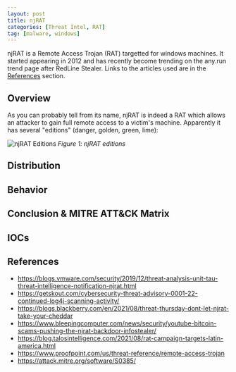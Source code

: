```yaml
---
layout: post
title: njRAT
categories: [Threat Intel, RAT]
tag: [malware, windows] 
---
```


njRAT is a Remote Access Trojan (RAT) targetted for windows machines. It started appearing in 2012 and has recently become trending on the any.run trend page after RedLine Stealer. Links to the articles used are in the [References](#references) section.

## Overview

As you can probably tell from its name, njRAT is indeed a RAT which allows an attacker to gain full remote access to a victim's machine. Apparently it has several "editions" (danger, golden, green, lime):

![njRAT Editions](../../assets/img/njrat/editions.png)
_Figure 1: njRAT editions_



## Distribution

## Behavior

## Conclusion & MITRE ATT&CK Matrix

## IOCs

## References

- https://blogs.vmware.com/security/2019/12/threat-analysis-unit-tau-threat-intelligence-notification-njrat.html
- https://getskout.com/cybersecurity-threat-advisory-0001-22-continued-log4j-scanning-activity/
- https://blogs.blackberry.com/en/2021/08/threat-thursday-dont-let-njrat-take-your-cheddar
- https://www.bleepingcomputer.com/news/security/youtube-bitcoin-scams-pushing-the-njrat-backdoor-infostealer/
- https://blog.talosintelligence.com/2021/08/rat-campaign-targets-latin-america.html
- https://www.proofpoint.com/us/threat-reference/remote-access-trojan
- https://attack.mitre.org/software/S0385/

